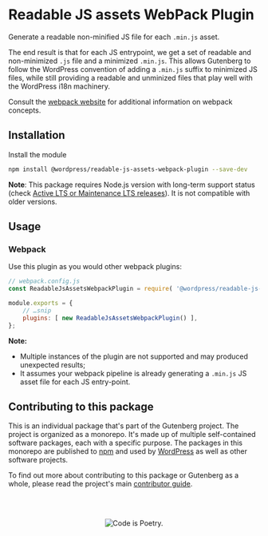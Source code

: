 # Readable JS assets WebPack Plugin

Generate a readable non-minified JS file for each `.min.js` asset.

The end result is that for each JS entrypoint, we get a set of readable and non-minimized `.js` file and a minimized `.min.js`. This allows Gutenberg to follow the WordPress convention of adding a `.min.js` suffix to minimized JS files, while still providing a readable and unminized files that play well with the WordPress i18n machinery.

Consult the [webpack website](https://webpack.js.org) for additional information on webpack concepts.

## Installation

Install the module

```bash
npm install @wordpress/readable-js-assets-webpack-plugin --save-dev
```

**Note**: This package requires Node.js version with long-term support status (check [Active LTS or Maintenance LTS releases](https://nodejs.org/en/about/previous-releases)). It is not compatible with older versions.

## Usage

### Webpack

Use this plugin as you would other webpack plugins:

```js
// webpack.config.js
const ReadableJsAssetsWebpackPlugin = require( '@wordpress/readable-js-assets-webpack-plugin' );

module.exports = {
	// …snip
	plugins: [ new ReadableJsAssetsWebpackPlugin() ],
};
```

**Note:**

-   Multiple instances of the plugin are not supported and may produced unexpected results;
-   It assumes your webpack pipeline is already generating a `.min.js` JS asset file for each JS entry-point.

## Contributing to this package

This is an individual package that's part of the Gutenberg project. The project is organized as a monorepo. It's made up of multiple self-contained software packages, each with a specific purpose. The packages in this monorepo are published to [npm](https://www.npmjs.com/) and used by [WordPress](https://make.wordpress.org/core/) as well as other software projects.

To find out more about contributing to this package or Gutenberg as a whole, please read the project's main [contributor guide](https://github.com/WordPress/gutenberg/tree/HEAD/CONTRIBUTING.md).

<br /><br /><p align="center"><img src="https://s.w.org/style/images/codeispoetry.png?1" alt="Code is Poetry." /></p>
